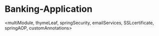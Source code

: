 # Banking-Application
&lt;multiModule, thymeLeaf, springSecurity, emailServices, SSLcertificate, springAOP, customAnnotations>
<End-to-end banking concept App>
